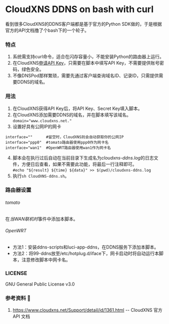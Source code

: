 # CloudXNS DDNS on bash with curl
看到很多CloudXNS的DDNS客户端都是基于官方的Python SDK做的，于是根据官方的API文档撸了个bash下的一个轮子。

### 特点
1. 系统需支持curl命令，适合在闪存容量小，不能安装Python的路由器上运行。
2. 在CloudXNS[申请API Key](https://www.cloudxns.net/AccountManage/apimanage.html)，只需要在脚本中填写API Key，不需要提供账号密码，绿色安全。
3. 不像DNSPod那样繁琐，需要先通过客户端查询域名ID、记录ID，只需提供需要DDNS的域名。

### 用法
1. 在CloudXNS获得API Key后，将API Key、Secret Key填入脚本。
2. 在CloudXNS添加需要DDNS的域名，并在脚本填写该域名。  
`domain="www.cloudxns.net."`
3. 设置好具有公网IP的网卡
 ```
 interface=""      #留空时，CloudXNS则会自动获取你的公网IP
 interface="ppp0"  #tomato路由器使用ppp0作为网卡名
 interface="wan1"  #OpenWRT路由器使用wan1作为网卡名
 ```  
4. 脚本会在执行过后自动在当前目录下生成名为*cloudxns-ddns.log*的日志文件，方便日后查看，如果不需要此功能，将最后一行注释即可。  
`#echo "${result} ${time} ${data}" >> $(pwd)/cloudxns-ddns.log`
5. 执行`sh CloudXNS-ddns.sh`。

### 路由器设置
###### tomato
在*当WAN联机时*事件中添加本脚本。  
###### OpenWRT
* 方法1：安装ddns-scripts和luci-app-ddns，在DDNS服务下添加本脚本。
* 方法2：将99-ddns放至/etc/hotplug.d/iface下，网卡启动时将自动运行本脚本，注意修改脚本中网卡名。

### LICENSE
GNU General Public License v3.0

### 参考资料 :paperclip:
1. https://www.cloudxns.net/Support/detail/id/1361.html -- CloudXNS 官方 API 文档
